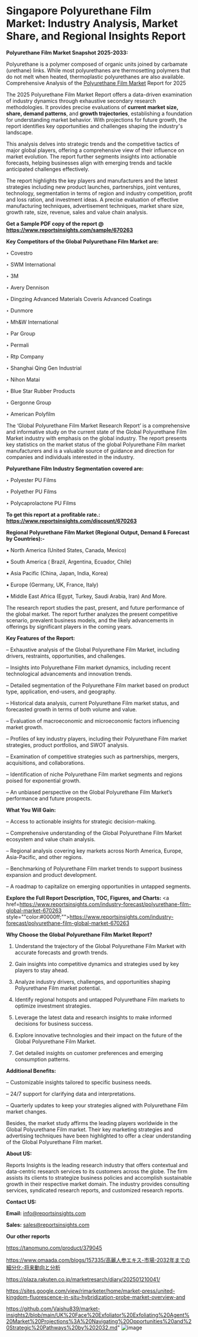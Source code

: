 # Singapore Polyurethane Film Market: Industry Analysis, Market Share, and Regional Insights Report

<strong>Polyurethane Film Market Snapshot 2025-2033:</strong>

Polyurethane is a polymer composed of organic units joined by carbamate (urethane) links. While most polyurethanes are thermosetting polymers that do not melt when heated, thermoplastic polyurethanes are also available. Comprehensive Analysis of the <a href=https://www.reportsinsights.com/sample/670263>Polyurethane Film Market</a> Report for 2025

The 2025 Polyurethane Film Market Report offers a data-driven examination of industry dynamics through exhaustive secondary research methodologies. It provides precise evaluations of <strong>current market size, share, demand patterns</strong>, and <strong>growth trajectories</strong>, establishing a foundation for understanding market behavior. With projections for future growth, the report identifies key opportunities and challenges shaping the industry's landscape.

This analysis delves into strategic trends and the competitive tactics of major global players, offering a comprehensive view of their influence on market evolution. The report further segments insights into actionable forecasts, helping businesses align with emerging trends and tackle anticipated challenges effectively.

The report highlights the key players and manufacturers and the latest strategies including new product launches, partnerships, joint ventures, technology, segmentation in terms of region and industry competition, profit and loss ration, and investment ideas. A precise evaluation of effective manufacturing techniques, advertisement techniques, market share size, growth rate, size, revenue, sales and value chain analysis.

<strong>Get a Sample PDF copy of the report @ <a href=https://www.reportsinsights.com/sample/670263 style=color:#0000ff;>https://www.reportsinsights.com/sample/670263</a></strong>

<strong>Key Competitors of the Global Polyurethane Film Market are:</strong>

‣ Covestro

‣ SWM International

‣ 3M

‣ Avery Dennison

‣ Dingzing Advanced Materials Coveris Advanced Coatings

‣ Dunmore

‣ Mh&W International

‣ Par Group

‣ Permali

‣ Rtp Company

‣ Shanghai Qing Gen Industrial

‣ Nihon Matai

‣ Blue Star Rubber Products

‣ Gergonne Group

‣ American Polyfilm

The ‘Global Polyurethane Film Market Research Report’ is a comprehensive and informative study on the current state of the Global Polyurethane Film Market industry with emphasis on the global industry. The report presents key statistics on the market status of the global Polyurethane Film market manufacturers and is a valuable source of guidance and direction for companies and individuals interested in the industry.

<strong>Polyurethane Film Industry Segmentation covered are:</strong>

‣ Polyester PU Films

‣ Polyether PU Films

‣ Polycaprolactone PU Films

<strong>To get this report at a profitable rate.: <a href=https://www.reportsinsights.com/discount/670263 style=color:#0000ff;>https://www.reportsinsights.com/discount/670263</a></strong>

<strong>Regional Polyurethane Film Market (Regional Output, Demand &amp; Forecast by Countries):-</strong>

• North America (United States, Canada, Mexico)

• South America ( Brazil, Argentina, Ecuador, Chile)

• Asia Pacific (China, Japan, India, Korea)

• Europe (Germany, UK, France, Italy)

• Middle East Africa (Egypt, Turkey, Saudi Arabia, Iran) And More.

The research report studies the past, present, and future performance of the global market. The report further analyzes the present competitive scenario, prevalent business models, and the likely advancements in offerings by significant players in the coming years.

<strong>Key Features of the Report:</strong>

– Exhaustive analysis of the Global Polyurethane Film Market, including drivers, restraints, opportunities, and challenges.

– Insights into Polyurethane Film market dynamics, including recent technological advancements and innovation trends.

– Detailed segmentation of the Polyurethane Film market based on product type, application, end-users, and geography.

– Historical data analysis, current Polyurethane Film market status, and forecasted growth in terms of both volume and value.

– Evaluation of macroeconomic and microeconomic factors influencing market growth.

– Profiles of key industry players, including their Polyurethane Film market strategies, product portfolios, and SWOT analysis.

– Examination of competitive strategies such as partnerships, mergers, acquisitions, and collaborations.

– Identification of niche Polyurethane Film market segments and regions poised for exponential growth.

– An unbiased perspective on the Global Polyurethane Film Market’s performance and future prospects.

<strong>What You Will Gain:</strong>

– Access to actionable insights for strategic decision-making.

– Comprehensive understanding of the Global Polyurethane Film Market ecosystem and value chain analysis.

– Regional analysis covering key markets across North America, Europe, Asia-Pacific, and other regions.

– Benchmarking of Polyurethane Film market trends to support business expansion and product development.

– A roadmap to capitalize on emerging opportunities in untapped segments.

<strong>Explore the Full Report Description, TOC, Figures, and Charts:</strong>
<a href=https://www.reportsinsights.com/industry-forecast/polyurethane-film-global-market-670263 style=""color:#0000ff;"">https://www.reportsinsights.com/industry-forecast/polyurethane-film-global-market-670263</a>

<strong>Why Choose the Global Polyurethane Film Market Report?</strong>

1. Understand the trajectory of the Global Polyurethane Film Market with accurate forecasts and growth trends.

2. Gain insights into competitive dynamics and strategies used by key players to stay ahead.

3. Analyze industry drivers, challenges, and opportunities shaping Polyurethane Film market potential.

4. Identify regional hotspots and untapped Polyurethane Film markets to optimize investment strategies.

5. Leverage the latest data and research insights to make informed decisions for business success.

6. Explore innovative technologies and their impact on the future of the Global Polyurethane Film Market.

7. Get detailed insights on customer preferences and emerging consumption patterns.

<strong>Additional Benefits:</strong>

– Customizable insights tailored to specific business needs.

– 24/7 support for clarifying data and interpretations.

– Quarterly updates to keep your strategies aligned with Polyurethane Film market changes.

Besides, the market study affirms the leading players worldwide in the Global Polyurethane Film market. Their key marketing strategies and advertising techniques have been highlighted to offer a clear understanding of the Global Polyurethane Film market.

<strong><strong>About US</strong>:</strong>

Reports Insights is the leading research industry that offers contextual and data-centric research services to its customers across the globe. The firm assists its clients to strategize business policies and accomplish sustainable growth in their respective market domain. The industry provides consulting services, syndicated research reports, and customized research reports.

<strong>Contact US:</strong>

<p class=><b>Email:</b> <a href=mailto:info@reportsinsights.com>info@reportsinsights.com</a></p>
<p class=><b>Sales:</b> <a href=mailto:sales@reportsinsights.com>sales@reportsinsights.com</a></p>

<strong>Our other reports</strong>

<a href=https://tanomuno.com/product/379045>https://tanomuno.com/product/379045</a>

<a href=https://www.omaada.com/blogs/157335/高麗人参エキス-市場-2032年までの細分化-将来動向と分析>https://www.omaada.com/blogs/157335/高麗人参エキス-市場-2032年までの細分化-将来動向と分析</a>

<a href=https://plaza.rakuten.co.jp/marketresarch/diary/202501210041/>https://plaza.rakuten.co.jp/marketresarch/diary/202501210041/</a>

<a href=https://sites.google.com/view/rimarketer/home/market-press/united-kingdom-fluorescence-in-situ-hybridization-probe-market-overview-and>https://sites.google.com/view/rimarketer/home/market-press/united-kingdom-fluorescence-in-situ-hybridization-probe-market-overview-and</a>

<a href=https://github.com/Vaishu839/market-insights2/blob/main/UK%20Face%20Exfoliator%20Exfoliating%20Agent%20Market%20Projections%3A%20Navigating%20Opportunities%20and%20Strategic%20Pathways%20by%202032.md>https://github.com/Vaishu839/market-insights2/blob/main/UK%20Face%20Exfoliator%20Exfoliating%20Agent%20Market%20Projections%3A%20Navigating%20Opportunities%20and%20Strategic%20Pathways%20by%202032.md</a>"
![image](https://github.com/user-attachments/assets/46e68496-5f72-48dd-8a06-17c7312a3a06)
